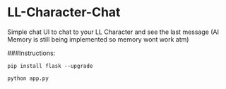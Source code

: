 # LL-Character-Chat

Simple chat UI to chat to your LL Character and see the last message (AI Memory is still being implemented so memory wont work atm)


###Instructions:

```
pip install flask --upgrade
```

```
python app.py
```
